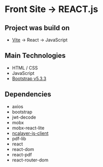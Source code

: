 # Front Site -> REACT.js

## Project was build on
- [Vite](https://vitejs.dev/) -> React -> JavaScript

## Main Technologies
- HTML / CSS
- JavaScript
- [Bootstrap v5.3.3](https://getbootstrap.com/docs/5.3/getting-started/introduction/)

## Dependencies
- axios
- bootstrap
- jwt-decode
- mobx
- mobx-react-lite
- [ncalayer-js-client](https://github.com/sigex-kz/ncalayer-js-client)
- pdf-lib
- react
- react-dom
- react-pdf
- react-router-dom

